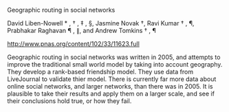 Geographic routing in social networks

David Liben-Nowell * , † , ‡ , §, Jasmine Novak †, Ravi Kumar † , ¶, Prabhakar Raghavan ¶ , ∥, and Andrew Tomkins † , ¶

http://www.pnas.org/content/102/33/11623.full

Geographic routing in social networks was written in 2005, and attempts to improve the traditional small world model by taking into account geography. They develop a rank-based friendship model. They use data from LiveJournal to validate thier model. There is currently far more data about online social networks, and larger networks, than there was in 2005. It is plausible to take their results and apply them on a larger scale, and see if their conclusions hold true, or how they fail.